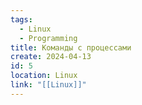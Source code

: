 ```yaml
---
tags:
  - Linux
  - Programming
title: Команды с процессами
create: 2024-04-13
id: 5
location: Linux
link: "[[Linux]]"
---
```


